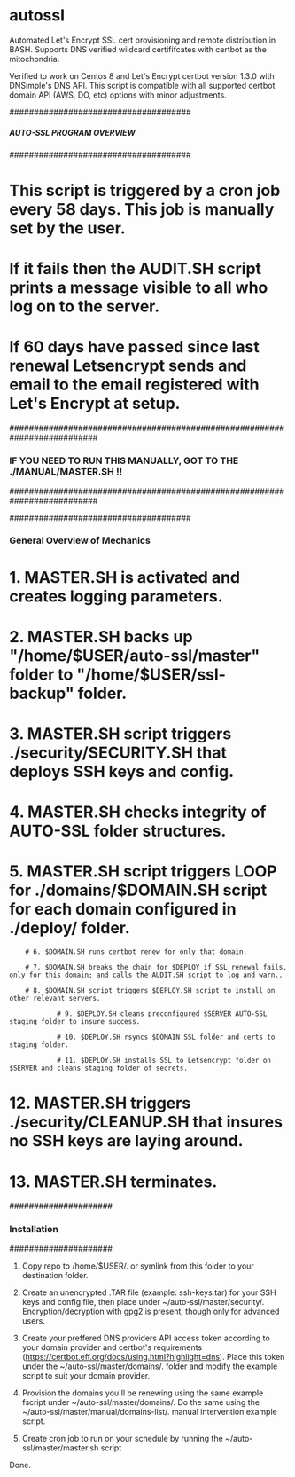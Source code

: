 # autossl
Automated Let's Encrypt SSL cert provisioning and remote distribution in BASH. Supports DNS verified wildcard certififcates with certbot as the mitochondria.

Verified to work on Centos 8 and Let's Encrypt certbot version 1.3.0 with DNSimple's DNS API. This script is compatible with all supported certbot domain API (AWS, DO, etc) options with minor adjustments.


#####################################
##### AUTO-SSL PROGRAM OVERVIEW #####
#####################################


# This script is triggered by a cron job every 58 days. This job is manually set by the user.
# If it fails then the AUDIT.SH script prints a message visible to all who log on to the server.
# If 60 days have passed since last renewal Letsencrypt sends and email to the email registered with Let's Encrypt at setup.


##########################################################################
### IF YOU NEED TO RUN THIS MANUALLY, GOT TO THE ./MANUAL/MASTER.SH !! ###
##########################################################################


#####################################
### General Overview of Mechanics ###

# 1. MASTER.SH is activated and creates logging parameters.

# 2. MASTER.SH backs up "/home/$USER/auto-ssl/master" folder to "/home/$USER/ssl-backup" folder.

# 3. MASTER.SH script triggers ./security/SECURITY.SH that deploys SSH keys and config.

# 4. MASTER.SH checks integrity of AUTO-SSL folder structures.

# 5. MASTER.SH script triggers LOOP for ./domains/$DOMAIN.SH script for each domain configured in ./deploy/ folder.

        # 6. $DOMAIN.SH runs certbot renew for only that domain.

        # 7. $DOMAIN.SH breaks the chain for $DEPLOY if SSL renewal fails, only for this domain; and calls the AUDIT.SH script to log and warn..

        # 8. $DOMAIN.SH script triggers $DEPLOY.SH script to install on other relevant servers.

                # 9. $DEPLOY.SH cleans preconfigured $SERVER AUTO-SSL staging folder to insure success.

                # 10. $DEPLOY.SH rsyncs $DOMAIN SSL folder and certs to staging folder.

                # 11. $DEPLOY.SH installs SSL to Letsencrypt folder on $SERVER and cleans staging folder of secrets.

# 12. MASTER.SH triggers ./security/CLEANUP.SH that insures no SSH keys are laying around.

# 13. MASTER.SH terminates.



#####################
### Installation ####
#####################


1. Copy repo to /home/$USER/. or symlink from this folder to your destination folder.

2. Create an unencrypted .TAR file (example: ssh-keys.tar) for your SSH keys and config file, then place under ~/auto-ssl/master/security/. Encryption/decryption with gpg2 is present, though only for advanced users.

3. Create your preffered DNS providers API access token according to your domain provider and certbot's requirements (https://certbot.eff.org/docs/using.html?highlight=dns). Place this token under the ~/auto-ssl/master/domains/. folder and modify the example script to suit your domain provider.

3. Provision the domains you'll be renewing using the same example fscript under ~/auto-ssl/master/domains/. Do the same using the ~/auto-ssl/master/manual/domains-list/. manual intervention example script.

4. Create cron job to run on your schedule by running the ~/auto-ssl/master/master.sh script

Done.

